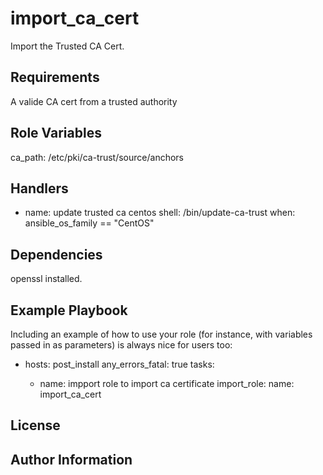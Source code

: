 import_ca_cert
=========

Import the Trusted CA Cert.

Requirements
------------

A valide CA cert from a trusted authority

Role Variables
--------------

ca_path: /etc/pki/ca-trust/source/anchors

Handlers
-------------

- name: update trusted ca centos
  shell: /bin/update-ca-trust
  when: ansible_os_family == "CentOS"

Dependencies
------------

openssl installed.

Example Playbook
----------------

Including an example of how to use your role (for instance, with variables passed in as parameters) is always nice for users too:

- hosts: post_install
  any_errors_fatal: true
  tasks:

    - name: impport role to import ca certificate
      import_role:
        name: import_ca_cert

License
-------


Author Information
------------------
